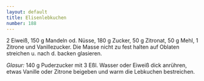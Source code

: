 ```yaml
---
layout: default
title: Elisenlebkuchen
number: 188
---
```


2 Eiweiß, 150 g Mandeln od. Nüsse, 180 g Zucker, 50 g Zitronat, 50 g Mehl, 1 Zitrone und Vanillezucker.
Die Masse nicht zu fest halten auf Oblaten streichen u. nach d. backen glasieren.

*Glasur:* 140 g Puderzucker mit 3 Eßl. Wasser oder Eiweiß dick anrühren, etwas Vanille oder Zitrone beigeben und warm die Lebkuchen bestreichen.
